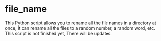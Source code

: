 # file_name
This Python script allows you to rename all the file names in a directory at once, It can rename all the files to a random number, a random word, etc. This script is not finished yet, There will be updates.
